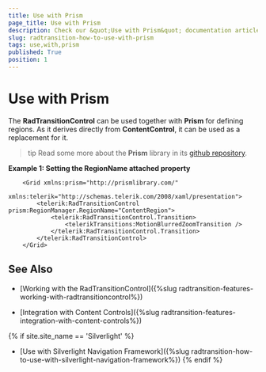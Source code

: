 ```yaml
---
title: Use with Prism
page_title: Use with Prism
description: Check our &quot;Use with Prism&quot; documentation article for the RadTransitionControl {{ site.framework_name }} control.
slug: radtransition-how-to-use-with-prism
tags: use,with,prism
published: True
position: 1
---
```


# Use with Prism

The __RadTransitionControl__ can be used together with __Prism__ for defining regions. As it derives directly from __ContentControl__, it can be used as a replacement for it.

>tip Read some more about the __Prism__ library in its [github repository](https://github.com/PrismLibrary/Prism).

__Example 1: Setting the RegionName attached property__

```XAML
	<Grid xmlns:prism="http://prismlibrary.com/"
        xmlns:telerik="http://schemas.telerik.com/2008/xaml/presentation">
        <telerik:RadTransitionControl prism:RegionManager.RegionName="ContentRegion">
			<telerik:RadTransitionControl.Transition>
				<telerikTransitions:MotionBlurredZoomTransition />
			</telerik:RadTransitionControl.Transition>
		</telerik:RadTransitionControl>
	</Grid>
```

## See Also

 * [Working with the RadTransitionControl]({%slug radtransition-features-working-with-radtransitioncontrol%})

 * [Integration with Content Controls]({%slug radtransition-features-integration-with-content-controls%})

  {% if site.site_name == 'Silverlight' %}
 * [Use with Silverlight Navigation Framework]({%slug radtransition-how-to-use-with-silverlight-navigation-framework%})
 {% endif %}